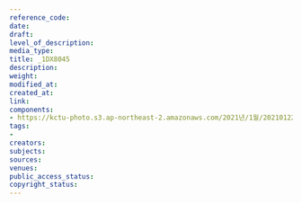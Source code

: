 ```yaml
---
reference_code: 
date: 
draft: 
level_of_description: 
media_type: 
title: _1DX8045
description: 
weight: 
modified_at: 
created_at: 
link: 
components:
- https://kctu-photo.s3.ap-northeast-2.amazonaws.com/2021년/1월/20210122_김진숙+보도행진+희망뚜벅이+20일차/_1DX8045.jpg
tags:
- 
creators: 
subjects: 
sources: 
venues: 
public_access_status: 
copyright_status: 
---
```

